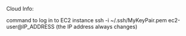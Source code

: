 Cloud Info:

command to log in to EC2 instance
   ssh -i ~/.ssh/MyKeyPair.pem ec2-user@IP_ADDRESS (the IP address always changes)
